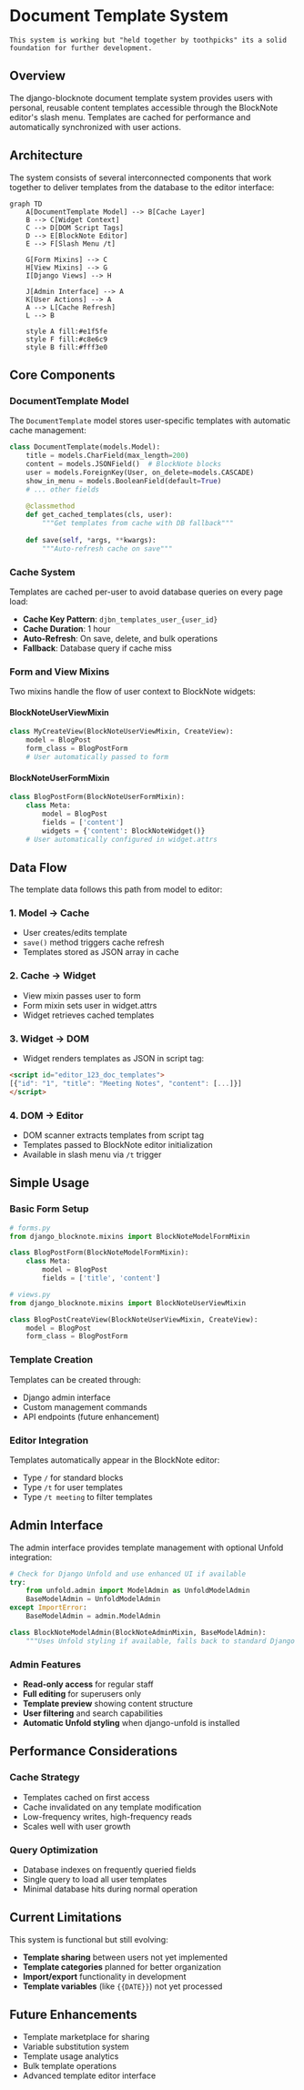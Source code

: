 # Document Template System

```{caution}
This system is working but "held together by toothpicks" its a solid foundation for further development.
```

## Overview

The django-blocknote document template system provides users with personal, reusable content templates accessible through the BlockNote editor's slash menu. Templates are cached for performance and automatically synchronized with user actions.

## Architecture

The system consists of several interconnected components that work together to deliver templates from the database to the editor interface:

```{mermaid}
graph TD
    A[DocumentTemplate Model] --> B[Cache Layer]
    B --> C[Widget Context]
    C --> D[DOM Script Tags]
    D --> E[BlockNote Editor]
    E --> F[Slash Menu /t]
    
    G[Form Mixins] --> C
    H[View Mixins] --> G
    I[Django Views] --> H
    
    J[Admin Interface] --> A
    K[User Actions] --> A
    A --> L[Cache Refresh]
    L --> B
    
    style A fill:#e1f5fe
    style F fill:#c8e6c9
    style B fill:#fff3e0
```

## Core Components

### DocumentTemplate Model

The `DocumentTemplate` model stores user-specific templates with automatic cache management:

```python
class DocumentTemplate(models.Model):
    title = models.CharField(max_length=200)
    content = models.JSONField()  # BlockNote blocks
    user = models.ForeignKey(User, on_delete=models.CASCADE)
    show_in_menu = models.BooleanField(default=True)
    # ... other fields
    
    @classmethod
    def get_cached_templates(cls, user):
        """Get templates from cache with DB fallback"""
        
    def save(self, *args, **kwargs):
        """Auto-refresh cache on save"""
```

### Cache System

Templates are cached per-user to avoid database queries on every page load:

- **Cache Key Pattern**: `djbn_templates_user_{user_id}`
- **Cache Duration**: 1 hour
- **Auto-Refresh**: On save, delete, and bulk operations
- **Fallback**: Database query if cache miss

### Form and View Mixins

Two mixins handle the flow of user context to BlockNote widgets:

#### BlockNoteUserViewMixin
```python
class MyCreateView(BlockNoteUserViewMixin, CreateView):
    model = BlogPost
    form_class = BlogPostForm
    # User automatically passed to form
```

#### BlockNoteUserFormMixin
```python
class BlogPostForm(BlockNoteUserFormMixin):
    class Meta:
        model = BlogPost
        fields = ['content']
        widgets = {'content': BlockNoteWidget()}
    # User automatically configured in widget.attrs
```

## Data Flow

The template data follows this path from model to editor:

### 1. Model → Cache
- User creates/edits template
- `save()` method triggers cache refresh
- Templates stored as JSON array in cache

### 2. Cache → Widget
- View mixin passes user to form
- Form mixin sets user in widget.attrs
- Widget retrieves cached templates

### 3. Widget → DOM
- Widget renders templates as JSON in script tag:
```html
<script id="editor_123_doc_templates">
[{"id": "1", "title": "Meeting Notes", "content": [...]}]
</script>
```

### 4. DOM → Editor
- DOM scanner extracts templates from script tag
- Templates passed to BlockNote editor initialization
- Available in slash menu via `/t` trigger

## Simple Usage

### Basic Form Setup
```python
# forms.py
from django_blocknote.mixins import BlockNoteModelFormMixin

class BlogPostForm(BlockNoteModelFormMixin):
    class Meta:
        model = BlogPost
        fields = ['title', 'content']

# views.py  
from django_blocknote.mixins import BlockNoteUserViewMixin

class BlogPostCreateView(BlockNoteUserViewMixin, CreateView):
    model = BlogPost
    form_class = BlogPostForm
```

### Template Creation
Templates can be created through:
- Django admin interface
- Custom management commands
- API endpoints (future enhancement)

### Editor Integration
Templates automatically appear in the BlockNote editor:
- Type `/` for standard blocks
- Type `/t` for user templates
- Type `/t meeting` to filter templates

## Admin Interface

The admin interface provides template management with optional Unfold integration:

```python
# Check for Django Unfold and use enhanced UI if available
try:
    from unfold.admin import ModelAdmin as UnfoldModelAdmin
    BaseModelAdmin = UnfoldModelAdmin
except ImportError:
    BaseModelAdmin = admin.ModelAdmin

class BlockNoteModelAdmin(BlockNoteAdminMixin, BaseModelAdmin):
    """Uses Unfold styling if available, falls back to standard Django admin"""
```

### Admin Features
- **Read-only access** for regular staff
- **Full editing** for superusers only
- **Template preview** showing content structure
- **User filtering** and search capabilities
- **Automatic Unfold styling** when django-unfold is installed

## Performance Considerations

### Cache Strategy
- Templates cached on first access
- Cache invalidated on any template modification
- Low-frequency writes, high-frequency reads
- Scales well with user growth

### Query Optimization
- Database indexes on frequently queried fields
- Single query to load all user templates
- Minimal database hits during normal operation

## Current Limitations

This system is functional but still evolving:

- **Template sharing** between users not yet implemented
- **Template categories** planned for better organization
- **Import/export** functionality in development
- **Template variables** (like `{{DATE}}`) not yet processed

## Future Enhancements

- Template marketplace for sharing
- Variable substitution system
- Template usage analytics
- Bulk template operations
- Advanced template editor interface
